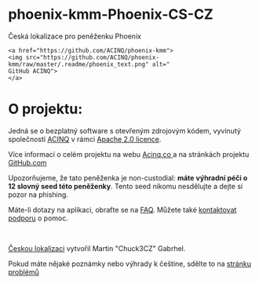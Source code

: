 # phoenix-kmm-Phoenix-CS-CZ
<p>
Česká lokalizace pro peněženku Phoenix
</p>

	<a href="https://github.com/ACINQ/phoenix-kmm">
	<img src="https://github.com/ACINQ/phoenix-kmm/raw/master/.readme/phoenix_text.png" alt="
	GitHub ACINQ">
	</a>


# O projektu:

Jedná se o bezplatný software s otevřeným zdrojovým kódem, vyvinutý společností
	<a href="https://phoenix.acinq.co">ACINQ</a> v rámci
	<a href="https://www.apache.org/licenses/LICENSE-2.0.txt">Apache 2.0 licence</a>.
</p>
<p>
Více informací o celém projektu na webu <a href="https://acinq.co/"> Acinq.co </a> a na stránkách projektu <a href="https://github.com/ACINQ/phoenix-kmm">GitHub.com</a>
<br>
	
</p>
<p>
	Upozorňujeme, že tato peněženka je non-custodial:
	<b>máte výhradní péči o 12 slovný seed této peněženky</b>.
  	Tento seed nikomu nesdělujte a dejte si pozor na phishing.
</p>

<p>
	Máte-li dotazy na aplikaci, obraťte se na <a href="https://phoenix.acinq.co/faq">FAQ</a>.
	Můžete také <a href="https://phoenix.acinq.co/support">kontaktovat podporu</a> o pomoc.
</p>
<br>
<p>
	<a href="https://github.com/Chuck3CZ/phoenix-kmm-Phoenix-CS-CZ">Českou lokalizaci</a> vytvořil Martin "Chuck3CZ" Gabrhel.
</p>
<p>
	Pokud máte nějaké poznámky nebo výhrady k češtine, sdělte to na <a href="https://github.com/Chuck3CZ/phoenix-kmm-Phoenix-CS-CZ/issues"> stránku problémů </a>
</p>

